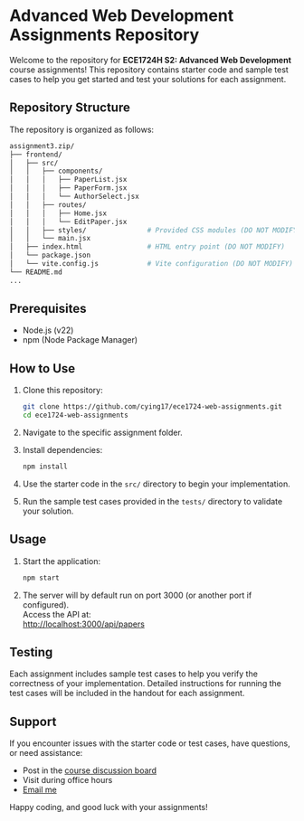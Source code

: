# Advanced Web Development Assignments Repository

Welcome to the repository for **ECE1724H S2: Advanced Web Development** course assignments! This repository contains starter code and sample test cases to help you get started and test your solutions for each assignment.

## Repository Structure

The repository is organized as follows:

```bash
assignment3.zip/
├── frontend/
│   ├── src/
│   │   ├── components/
│   │   │   ├── PaperList.jsx
│   │   │   ├── PaperForm.jsx
│   │   │   └── AuthorSelect.jsx
│   │   ├── routes/
│   │   │   ├── Home.jsx
│   │   │   └── EditPaper.jsx
│   │   ├── styles/               # Provided CSS modules (DO NOT MODIFY)
│   │   └── main.jsx
│   ├── index.html                # HTML entry point (DO NOT MODIFY)
│   └── package.json
│   └── vite.config.js            # Vite configuration (DO NOT MODIFY)
└── README.md
...
```

## Prerequisites

- Node.js (v22)
- npm (Node Package Manager)

## How to Use

1. Clone this repository:

   ```bash
   git clone https://github.com/cying17/ece1724-web-assignments.git
   cd ece1724-web-assignments
   ```

2. Navigate to the specific assignment folder.

3. Install dependencies:
   ```bash
   npm install
   ```

4. Use the starter code in the `src/` directory to begin your implementation.

5. Run the sample test cases provided in the `tests/` directory to validate your solution.

## Usage

1. Start the application:
   ```bash
   npm start
   ```
2. The server will by default run on port 3000 (or another port if configured).  
   Access the API at:  
   [http://localhost:3000/api/papers](http://localhost:3000/api/papers)

## Testing

Each assignment includes sample test cases to help you verify the correctness of your implementation. Detailed instructions for running the test cases will be included in the handout for each assignment.

## Support

If you encounter issues with the starter code or test cases, have questions, or need assistance:

- Post in the [course discussion board](https://github.com/cying17/ece1724-web-discussion/discussions)
- Visit during office hours
- [Email me](mailto:c.ying@utoronto.ca)

Happy coding, and good luck with your assignments!
